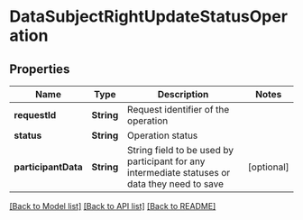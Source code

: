 # DataSubjectRightUpdateStatusOperation

## Properties
Name | Type | Description | Notes
------------ | ------------- | ------------- | -------------
**requestId** | **String** | Request identifier of the operation | 
**status** | **String** | Operation status | 
**participantData** | **String** | String field to be used by participant for any intermediate statuses or data they need to save | [optional] 

[[Back to Model list]](../README.md#documentation-for-models) [[Back to API list]](../README.md#documentation-for-api-endpoints) [[Back to README]](../README.md)


